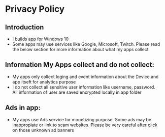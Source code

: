 # Privacy Policy

## Introduction
- I builds app for Windows 10
- Some apps may use services like Google, Microsoft, Twitch. Please read the below section for more information about what my apps collect

## Information My Apps collect and do not collect:
- My apps only collect loging and event information about the Device and app itseft for analytics purpose
- I do not collect all sensitive user information like username, password. All information of user are saved encrypted locally in app folder

## Ads in app:
- My apps use Ads service for monetizing purpose. Some ads may be inappropiate or link to scam websites. Please be very careful after click on those unknown ad banners
